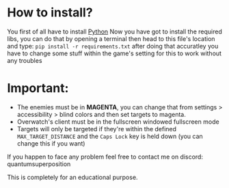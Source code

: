 # How to install?
You first of all have to install [Python](https://www.python.org/downloads/)
Now you have got to install the required libs, you can do that by opening a terminal then head to this file's location and type: `pip install -r requirements.txt`
after doing that accuratley you have to change some stuff within the game's setting for this to work without any troubles

# Important:
- The enemies must be in **MAGENTA**, you can change that from settings > accessibility > blind colors and then set targets to magenta.
- Overwatch's client must be in the fullscreen windowed fullscreen mode
- Targets will only be targeted if they're within the defined `MAX_TARGET_DISTANCE`
and the `Caps Lock` key is held down (you can change this if you want)


If you happen to face any problem feel free to contact me on discord: quantumsuperposition

This is completely for an educational purpose.
